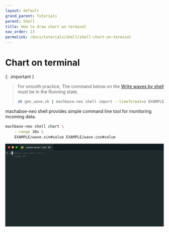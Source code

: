```yaml
---
layout: default
grand_parent: Tutorials
parent: Shell
title: How to draw chart on terminal
nav_order: 13
permalink: /docs/tutorials/shell/shell-chart-on-terminal
---
```


# Chart on terminal

{: .important }
> For smooth practice, 
> The command below on the [Write waves by shell](./23.shell-write-waves.md) must be in the Running state.
> ```sh
> sh gen_wave.sh | machbase-neo shell import --timeformat=s EXAMPLE
> ```
> 

machabse-neo shell provides simple command line tool for monitoring incoming data.

```sh
machbase-neo shell chart \
    --range 30s \
    EXAMPLE/wave.sin#value EXAMPLE/wave.cos#value
```

![img](/assets/img/term-chart02.gif)

